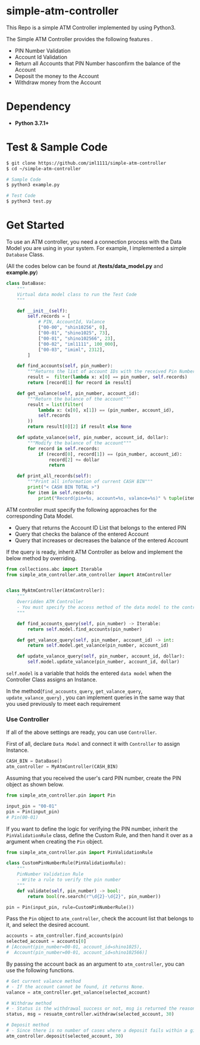 # simple-atm-controller
This Repo is a simple ATM Controller implemented by using Python3.

The Simple ATM Controller provides the following features .

- PIN Number Validation
- Account Id Validation
- Return all Accounts that PIN Number hasconfirm the balance of the Account 
- Deposit the money to the Account 
- Withdraw money from the Account



# Dependency

- **Python 3.7.1+**



# Test & Sample Code

```bash
$ git clone https://github.com/iml1111/simple-atm-controller
$ cd ~/simple-atm-controller

# Sample Code
$ python3 example.py

# Test Code
$ python3 test.py
```



# Get Started

To use an ATM controller, you need a connection process with the Data Model you are using in your system. For example, I implemented a simple `Database` Class.

(All the codes below can be found at **/tests/data_model.py** and **example.py**)


```python
class DataBase:
    """
    Virtual data model class to run the Test Code
    """

    def __init__(self):
        self.records = [
            # PIN, AccountId, Valance
            ["00-00", "shin10256", 0],
            ["00-01", "shino1025", 73],
            ["00-01", "shino102566", 23],
            ["00-02", "iml1111", 100_000],
            ["00-03", "imiml", 2312],
        ]

    def find_accounts(self, pin_number):
        """Returns the list of account IDs with the received Pin Number"""
        result =  filter(lambda x: x[0] == pin_number, self.records)
        return [record[1] for record in result]

    def get_valance(self, pin_number, account_id):
        """Return the balance of the account"""
        result = list(filter(
            lambda x: (x[0], x[1]) == (pin_number, account_id),
            self.records
        ))
        return result[0][2] if result else None

    def update_valance(self, pin_number, account_id, dollar):
        """Modify the balance of the account"""
        for record in self.records:
            if (record[0], record[1]) == (pin_number, account_id):
                record[2] += dollar
                return

    def print_all_records(self):
        """Print all information of current CASH BIN"""
        print("< CASH BIN TOTAL >")
        for item in self.records:
            print("Record(pin=%s, account=%s, valance=%s)" % tuple(item))

```

ATM controller must specify the following approaches for the corresponding Data Model.

- Query that returns the Account ID List that belongs to the entered PIN
- Query that checks the balance of the entered Account
- Query that increases or decreases the balance of the entered Account

If the query is ready, inherit ATM Controller as below and implement the below method by overriding. 

```python
from collections.abc import Iterable
from simple_atm_controller.atm_controller import AtmController


class MyAtmController(AtmController):
    """
    Overridden ATM Controller
    - You must specify the access method of the data model to the controller
    """

    def find_accounts_query(self, pin_number) -> Iterable:
        return self.model.find_accounts(pin_number)

    def get_valance_query(self, pin_number, account_id) -> int:
        return self.model.get_valance(pin_number, account_id)

    def update_valance_query(self, pin_number, account_id, dollar):
        self.model.update_valance(pin_number, account_id, dollar)

```

`self.model` is a variable that holds the entered `data model` when the Controller Class assigns an Instance.

In the method(`find_accounts_query`, `get_valance_query`, `update_valance_query`) ,
you can implement queries in the same way that you used previously to meet each requirement



### Use Controller

If all of the above settings are ready, you can use `Controller`.

First of all, declare `Data Model` and connect it with `Controller` to assign Instance.

```python
CASH_BIN = DataBase()
atm_controller = MyAtmController(CASH_BIN)
```

Assuming that you received the user's card PIN number, create the PIN object as shown below.

```python
from simple_atm_controller.pin import Pin

input_pin = "00-01"
pin = Pin(input_pin)
# Pin(00-01)
```

If you want to define the logic for verifying the PIN number, 
inherit the `PinValidationRule` class, define the Custom Rule, and then hand it over as a argument when creating the `Pin` object.

```python
from simple_atm_controller.pin import PinValidationRule

class CustomPinNumberRule(PinValidationRule):
    """
    PinNumber Validation Rule
    - Write a rule to verify the pin number
    """
    def validate(self, pin_number) -> bool:
        return bool(re.search(r"\d{2}-\d{2}", pin_number))

pin = Pin(input_pin, rule=CustomPinNumberRule())
```

Pass the `Pin` object to `atm_controller`, check the account list that belongs to it, and select the desired account.

```python
accounts = atm_controller.find_accounts(pin)
selected_account = accounts[0]
# [Account(pin_number=00-01, account_id=shino1025), 
#  Account(pin_number=00-01, account_id=shino102566)]
```

By passing the account back as an argument to `atm_controller`, you can use the following functions.

```python
# Get current valance method 
# - If the account cannot be found, it returns None.
valance = atm_controller.get_valance(selected_account)

# Withdraw method
# - Status is the withdrawal success or not, msg is returned the reason for failure.
status, msg = resuatm_controller.withdraw(selected_account, 30)

# Deposit method 
# - Since there is no number of cases where a deposit fails within a given requirement, we do not track success or failure separately.
atm_controller.deposit(selected_account, 30)
```





